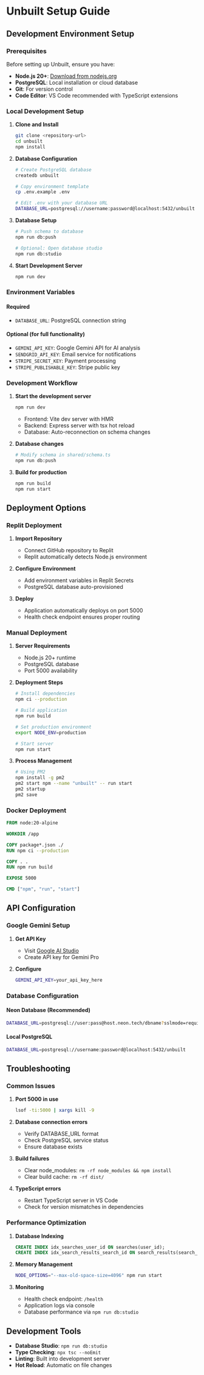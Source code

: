 # Unbuilt Setup Guide

## Development Environment Setup

### Prerequisites

Before setting up Unbuilt, ensure you have:

- **Node.js 20+**: [Download from nodejs.org](https://nodejs.org/)
- **PostgreSQL**: Local installation or cloud database
- **Git**: For version control
- **Code Editor**: VS Code recommended with TypeScript extensions

### Local Development Setup

1. **Clone and Install**
   ```bash
   git clone <repository-url>
   cd unbuilt
   npm install
   ```

2. **Database Configuration**
   ```bash
   # Create PostgreSQL database
   createdb unbuilt
   
   # Copy environment template
   cp .env.example .env
   
   # Edit .env with your database URL
   DATABASE_URL=postgresql://username:password@localhost:5432/unbuilt
   ```

3. **Database Setup**
   ```bash
   # Push schema to database
   npm run db:push
   
   # Optional: Open database studio
   npm run db:studio
   ```

4. **Start Development Server**
   ```bash
   npm run dev
   ```

### Environment Variables

#### Required
- `DATABASE_URL`: PostgreSQL connection string

#### Optional (for full functionality)
- `GEMINI_API_KEY`: Google Gemini API for AI analysis
- `SENDGRID_API_KEY`: Email service for notifications
- `STRIPE_SECRET_KEY`: Payment processing
- `STRIPE_PUBLISHABLE_KEY`: Stripe public key

### Development Workflow

1. **Start the development server**
   ```bash
   npm run dev
   ```
   - Frontend: Vite dev server with HMR
   - Backend: Express server with tsx hot reload
   - Database: Auto-reconnection on schema changes

2. **Database changes**
   ```bash
   # Modify schema in shared/schema.ts
   npm run db:push
   ```

3. **Build for production**
   ```bash
   npm run build
   npm run start
   ```

## Deployment Options

### Replit Deployment

1. **Import Repository**
   - Connect GitHub repository to Replit
   - Replit automatically detects Node.js environment

2. **Configure Environment**
   - Add environment variables in Replit Secrets
   - PostgreSQL database auto-provisioned

3. **Deploy**
   - Application automatically deploys on port 5000
   - Health check endpoint ensures proper routing

### Manual Deployment

1. **Server Requirements**
   - Node.js 20+ runtime
   - PostgreSQL database
   - Port 5000 availability

2. **Deployment Steps**
   ```bash
   # Install dependencies
   npm ci --production
   
   # Build application
   npm run build
   
   # Set production environment
   export NODE_ENV=production
   
   # Start server
   npm run start
   ```

3. **Process Management**
   ```bash
   # Using PM2
   npm install -g pm2
   pm2 start npm --name "unbuilt" -- run start
   pm2 startup
   pm2 save
   ```

### Docker Deployment

```dockerfile
FROM node:20-alpine

WORKDIR /app

COPY package*.json ./
RUN npm ci --production

COPY . .
RUN npm run build

EXPOSE 5000

CMD ["npm", "run", "start"]
```

## API Configuration

### Google Gemini Setup

1. **Get API Key**
   - Visit [Google AI Studio](https://makersuite.google.com/)
   - Create API key for Gemini Pro

2. **Configure**
   ```bash
   GEMINI_API_KEY=your_api_key_here
   ```

### Database Configuration

#### Neon Database (Recommended)
```bash
DATABASE_URL=postgresql://user:pass@host.neon.tech/dbname?sslmode=require
```

#### Local PostgreSQL
```bash
DATABASE_URL=postgresql://username:password@localhost:5432/unbuilt
```

## Troubleshooting

### Common Issues

1. **Port 5000 in use**
   ```bash
   lsof -ti:5000 | xargs kill -9
   ```

2. **Database connection errors**
   - Verify DATABASE_URL format
   - Check PostgreSQL service status
   - Ensure database exists

3. **Build failures**
   - Clear node_modules: `rm -rf node_modules && npm install`
   - Clear build cache: `rm -rf dist/`

4. **TypeScript errors**
   - Restart TypeScript server in VS Code
   - Check for version mismatches in dependencies

### Performance Optimization

1. **Database Indexing**
   ```sql
   CREATE INDEX idx_searches_user_id ON searches(user_id);
   CREATE INDEX idx_search_results_search_id ON search_results(search_id);
   ```

2. **Memory Management**
   ```bash
   NODE_OPTIONS="--max-old-space-size=4096" npm run start
   ```

3. **Monitoring**
   - Health check endpoint: `/health`
   - Application logs via console
   - Database performance via `npm run db:studio`

## Development Tools

- **Database Studio**: `npm run db:studio`
- **Type Checking**: `npx tsc --noEmit`
- **Linting**: Built into development server
- **Hot Reload**: Automatic on file changes